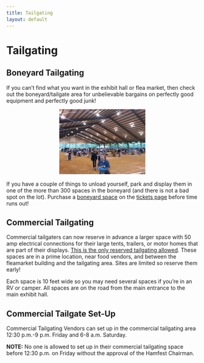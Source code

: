 ```yaml
---
title: Tailgating
layout: default
---
```

# Tailgating
## Boneyard Tailgating
If you can’t find what you want in the exhibit hall or flea market, then check out the boneyard/tailgate area for unbelievable bargains on perfectly good equipment and perfectly good junk!   
<p align="center">
  <img src="images/covered-boneyard.png" alt="Covered Boneyard" style="width: 45%">
</p>

If you have a couple of things to unload yourself, park and display them in one of the more than 300 spaces in the boneyard (and there is not a bad spot on the lot). Purchase a [boneyard space](tickets#boneyard) on the [tickets page](tickets) before time runs out!
## Commercial Tailgating
Commercial tailgaters can now reserve in advance a larger space with 50 amp electrical connections for their large tents, trailers, or motor homes that are part of their displays. <ins>This is the only reserved tailgating allowed</ins>. These spaces are in a prime location, near food vendors, and between the fleamarket building and the tailgating area. Sites are limited so reserve them early!

Each space is 10 feet wide so you may need several spaces if you’re in an RV or camper. All spaces are on the road from the main entrance to the main exhibit hall.

## Commercial Tailgate Set-Up
Commercial Tailgating Vendors can set up in the commercial tailgating area 12:30 p.m.-9 p.m. Friday and 6-8 a.m. Saturday.

**NOTE:** No one is allowed to set up in their commercial tailgating space before 12:30 p.m. on Friday without the approval of the Hamfest Chairman.
